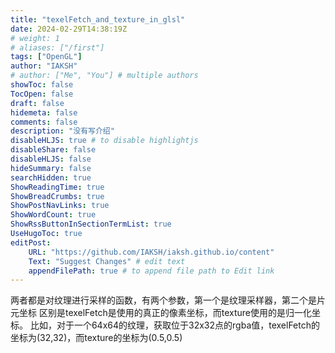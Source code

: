 ```yaml
---
title: "texelFetch_and_texture_in_glsl"
date: 2024-02-29T14:38:19Z
# weight: 1
# aliases: ["/first"]
tags: ["OpenGL"]
author: "IAKSH"
# author: ["Me", "You"] # multiple authors
showToc: false
TocOpen: false
draft: false
hidemeta: false
comments: false
description: "没有写介绍"
disableHLJS: true # to disable highlightjs
disableShare: false
disableHLJS: false
hideSummary: false
searchHidden: true
ShowReadingTime: true
ShowBreadCrumbs: true
ShowPostNavLinks: true
ShowWordCount: true
ShowRssButtonInSectionTermList: true
UseHugoToc: true
editPost:
    URL: "https://github.com/IAKSH/iaksh.github.io/content"
    Text: "Suggest Changes" # edit text
    appendFilePath: true # to append file path to Edit link
---
```


两者都是对纹理进行采样的函数，有两个参数，第一个是纹理采样器，第二个是片元坐标
区别是texelFetch是使用的真正的像素坐标，而texture使用的是归一化坐标。
比如，对于一个64x64的纹理，获取位于32x32点的rgba值，texelFetch的坐标为(32,32)，而texture的坐标为(0.5,0.5)